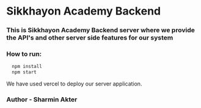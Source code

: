 # Sikkhayon Academy Backend
###  This is Sikkhayon Academy Backend server where we provide the API's and other server side features for our system

### How to run:
```sh
  npm install
  npm start
```

We have used vercel to deploy our server application.


### Author - Sharmin Akter
